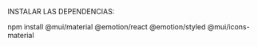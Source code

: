 INSTALAR LAS DEPENDENCIAS:

npm install @mui/material @emotion/react @emotion/styled @mui/icons-material

